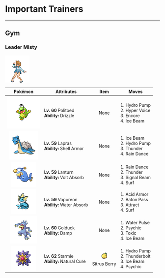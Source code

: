 # Important Trainers


---

## Gym

### Leader Misty

![Leader Misty](../../assets/important_trainers/misty.png "Leader Misty")

| Pokémon | Attributes | Item | Moves |
|:-------:|------------|:----:|-------|
| ![Politoed](../../assets/sprites/politoed/front.gif "Politoed") | **Lv. 60** Politoed<br>**Ability:** <span class="tooltip" title="The Pokémon makes it rain if it appears in battle.">Drizzle</span><br>| None | 1. <span class="tooltip" title="The foe is blasted by a huge volume of water launched under great pressure. ">Hydro Pump</span><br>2. <span class="tooltip" title="The user lets loose a horribly echoing shout with the power to inflict damage.">Hyper Voice</span><br>3. <span class="tooltip" title="The user compels the foe to keep using only the move it last used for three to seven turns.">Encore</span><br>4. <span class="tooltip" title="The foe is struck with an icy-cold beam of energy. It may also freeze the target solid.">Ice Beam</span> |
| ![Lapras](../../assets/sprites/lapras/front.gif "Lapras") | **Lv. 59** Lapras<br>**Ability:** <span class="tooltip" title="The Pokémon is protected against critical hits.">Shell Armor</span><br>| None | 1. <span class="tooltip" title="The foe is struck with an icy-cold beam of energy. It may also freeze the target solid.">Ice Beam</span><br>2. <span class="tooltip" title="The foe is blasted by a huge volume of water launched under great pressure. ">Hydro Pump</span><br>3. <span class="tooltip" title="A wicked thunderbolt is dropped on the foe to inflict damage. It may also leave the target paralyzed.">Thunder</span><br>4. <span class="tooltip" title="The user summons a heavy rain that falls for five turns, powering up Water- type moves.">Rain Dance</span> |
| ![Lanturn](../../assets/sprites/lanturn/front.gif "Lanturn") | **Lv. 59** Lanturn<br>**Ability:** <span class="tooltip" title="Restores HP if hit by an Electric-type move.">Volt Absorb</span><br>| None | 1. <span class="tooltip" title="The user summons a heavy rain that falls for five turns, powering up Water- type moves.">Rain Dance</span><br>2. <span class="tooltip" title="A wicked thunderbolt is dropped on the foe to inflict damage. It may also leave the target paralyzed.">Thunder</span><br>3. <span class="tooltip" title="The user attacks with a sinister beam of light. It may also confuse the target. ">Signal Beam</span><br>4. <span class="tooltip" title="It swamps the entire battlefield with a giant wave. It can also be used for crossing water.">Surf</span> |
| ![Vaporeon](../../assets/sprites/vaporeon/front.gif "Vaporeon") | **Lv. 59** Vaporeon<br>**Ability:** <span class="tooltip" title="Restores HP if hit by a Water-type move.">Water Absorb</span><br>| None | 1. <span class="tooltip" title="The user alters its cellular structure to liquefy itself, sharply raising its Defense stat.">Acid Armor</span><br>2. <span class="tooltip" title="The user switches places with a party Pokémon in waiting, passing along any stat changes.">Baton Pass</span><br>3. <span class="tooltip" title="If it is the opposite gender of the user, the foe becomes infatuated and less likely to attack.">Attract</span><br>4. <span class="tooltip" title="It swamps the entire battlefield with a giant wave. It can also be used for crossing water.">Surf</span> |
| ![Golduck](../../assets/sprites/golduck/front.gif "Golduck") | **Lv. 60** Golduck<br>**Ability:** <span class="tooltip" title="Prevents combatants from self-destructing.">Damp</span><br>| None | 1. <span class="tooltip" title="The user attacks the foe with a pulsing blast of water. It may also confuse the foe.">Water Pulse</span><br>2. <span class="tooltip" title="The foe is hit by a strong telekinetic force. It may also reduce the foe’s Sp. Def stat.">Psychic</span><br>3. <span class="tooltip" title="A move that leaves the target badly poisoned. Its poison damage worsens every turn.">Toxic</span><br>4. <span class="tooltip" title="The foe is struck with an icy-cold beam of energy. It may also freeze the target solid.">Ice Beam</span> |
| ![Starmie](../../assets/sprites/starmie/front.gif "Starmie") | **Lv. 62** Starmie<br>**Ability:** <span class="tooltip" title="All status problems heal when it switches out.">Natural Cure</span><br>| ![Sitrus Berry](../../assets/items/sitrus_berry.png "Sitrus Berry")<br><span class="tooltip" title="It may be used or held by a Pokémon to heal the user’s HP a little.">Sitrus Berry</span> | 1. <span class="tooltip" title="The foe is blasted by a huge volume of water launched under great pressure. ">Hydro Pump</span><br>2. <span class="tooltip" title="A strong electric blast is loosed at the foe. It may also leave the foe paralyzed.">Thunderbolt</span><br>3. <span class="tooltip" title="The foe is struck with an icy-cold beam of energy. It may also freeze the target solid.">Ice Beam</span><br>4. <span class="tooltip" title="The foe is hit by a strong telekinetic force. It may also reduce the foe’s Sp. Def stat.">Psychic</span> |


